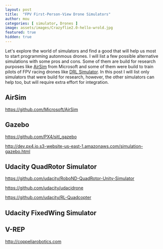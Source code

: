 ```yaml
---
layout: post
title:  "FPV First-Person-View Drone Simulators"
author: mou
categories: [ simulator, Drones ]
image: assets/images/Crazyflie2.0-hello-wrold.jpg
featured: true
hidden: true
---
```


Let's explore the world of simulators and find a good that will help us most to start programming autonmous drones.
I will list a few possible alternative simulations with some pros and cons.
Some of them are build for research purposes like [AirSim](https://github.com/Microsoft/AirSim) from Microsoft
and some of them were build to train pilots of FPV racing drones like [DRL  Simulator](https://store.steampowered.com/app/641780/The_Drone_Racing_League_Simulator).
In this post I will list only simulators that were build for research, however, the other simulators can help too, but will require extra effort for integration.

## AirSim

https://github.com/Microsoft/AirSim

## Gazebo

https://github.com/PX4/sitl_gazebo

http://dev.px4.io.s3-website-us-east-1.amazonaws.com/simulation-gazebo.html


## Udacity QuadRotor Simulator

https://github.com/udacity/RoboND-QuadRotor-Unity-Simulator

https://github.com/udacity/udacidrone

https://github.com/udacity/RL-Quadcopter

## Udacity FixedWing Simulator

## V-REP

http://coppeliarobotics.com

